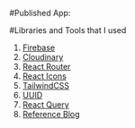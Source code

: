 #Published App:

#Libraries and Tools that I used

1. [Firebase](https://firebase.google.com/)
2. [Cloudinary](https://cloudinary.com/)
3. [React Router](https://reactrouter.com/en/main)
4. [React Icons](https://react-icons.github.io/react-icons/)
5. [TailwindCSS](https://tailwindcss.com/)
6. [UUID](https://www.npmjs.com/package/uuid)
7. [React Query](https://tanstack.com/query/v4/docs/react/overview)
8. [Reference Blog](https://tkdodo.eu/blog/practical-react-query#create-custom-hooks)
